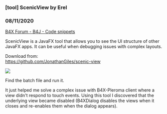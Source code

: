 ### [tool] ScenicView by Erel
### 08/11/2020
[B4X Forum - B4J - Code snippets](https://www.b4x.com/android/forum/threads/121093/)

ScenicView is a JavaFX tool that allows you to see the UI structure of other JavaFX apps. It can be useful when debugging issues with complex layouts.  
  
Download from:  
<https://github.com/JonathanGiles/scenic-view>  
  
![](https://www.b4x.com/android/forum/attachments/98353)  
  
Find the batch file and run it.  
  
It just helped me solve a complex issue with B4X-Pleroma client where a view didn't respond to touch events. Using this tool I discovered that the underlying view became disabled (B4XDialog disables the views when it closes and re-enables them when the dialog appears).